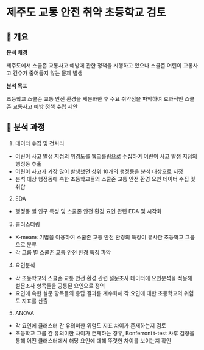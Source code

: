 # 제주도 교통 안전 취약 초등학교 검토

## 📌 개요

**분석 배경**

제주도에서 스쿨존 교통사고 예방에 관한 정책을 시행하고 있으나 스쿨존 어린이 교통사고 건수가 줄어들지 않는 문제 발생 <br/>

**분석 목표**

초등학교 스쿨존 교통 안전 환경을 세분화한 후 주요 취약점을 파악하여 효과적인 스쿨존 교통사고 예방 정책 수립 제안 <br/>

## 📌 분석 과정

1. 데이터 수집 및 전처리
- 어린이 사고 발생 지점의 위경도를 웹크롤링으로 수집하여 어린이 사고 발생 지점의 행정동 추출
- 어린이 사고가 가장 많이 발생했던 상위 10개의 행정동을 분석 대상으로 지정
- 분석 대상 행정동에 속한 초등학교들의 스쿨존 교통 안전 환경 요인 데이터 수집 및 취합 <br/>

2. EDA
- 행정동 별 인구 특성 및 스쿨존 안전 환경 요인 관련 EDA 및 시각화 <br/>

3. 클러스터링
- K-means 기법을 이용하여 스쿨존 교통 안전 환경의 특징이 유사한 초등학교 그룹으로 분류
- 각 그룹 별 스쿨존 교통 안전 환경 특징 파악 <br/>

4. 요인분석
- 각 초등학교의 스쿨존 교통 안전 환경 관련 설문조사 데이터에 요인분석을 적용해 설문조사 항목들을 공통된 요인으로 정의
- 요인에 속한 설문 항목들의 응답 결과를 계수화해 각 요인에 대한 초등학교의 위험도 지표를 산출 <br/>

5. ANOVA
- 각 요인에 클러스터 간 유의미한 위험도 지표 차이가 존재하는지 검토
- 초등학교 그룹 간 유의미한 차이가 존재하는 경우, Bonferroni t-test 사후 검정을 통해 어떤 클러스터에서 해당 요인에 대해 뚜렷한 차이를 보이는지 확인 <br/>

